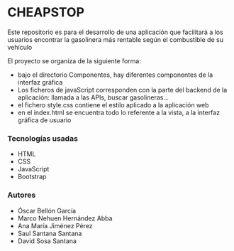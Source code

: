 # CHEAPSTOP 
Este repositorio es para el desarrollo de una aplicación que facilitará a los usuarios encontrar la gasolinera más rentable según el combustible de su vehículo

El proyecto se organiza de la siguiente forma: 
- bajo el directorio Componentes, hay diferentes componentes de la interfaz gráfica
- Los ficheros de javaScript corresponden con la parte del backend de la aplicación: llamada a las APIs, buscar gasolineras...
- el fichero style.css contiene el estilo aplicado a la aplicación web
- en el index.html se encuentra todo lo referente a la vista, a la interfaz gráfica de usuario

### Tecnologías usadas
+ HTML
+ CSS
+ JavaScript
+ Bootstrap

### Autores
+ Óscar Bellón García
+ Marco Nehuen Hernández Abba 
+ Ana María Jiménez Pérez
+ Saul Santana Santana
+ David Sosa Santana
